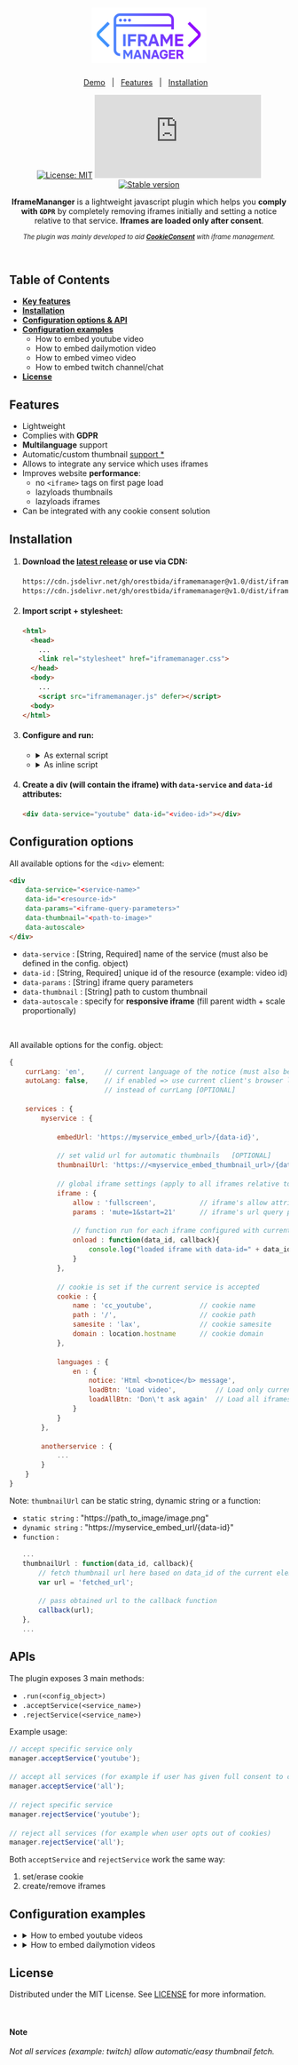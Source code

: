 <h1 align="center">
  <img src="./demo/assets/iframemanager_logo.svg" height="100px" alt="IframeManager Logo" />
</h1>

<div align="center">

[Demo](demo)&nbsp;&nbsp;&nbsp;|&nbsp;&nbsp;&nbsp;[Features](#features)&nbsp;&nbsp;&nbsp;|&nbsp;&nbsp;&nbsp;[Installation](#installation)&nbsp;&nbsp;&nbsp;

[![License: MIT](https://img.shields.io/badge/License-MIT-green.svg)](https://opensource.org/licenses/MIT)
![Size](https://img.shields.io/github/size/orestbida/iframemanager/dist/iframemanager.js)
[![Stable version](https://img.shields.io/github/v/release/orestbida/iframemanager)](https://github.com/orestbida/iframemanager/releases)
</div>
<div align="center">

**IframeMananger** is a lightweight javascript plugin which helps you **comply with `GDPR`** by completely removing iframes initially and setting a notice relative to that service. **Iframes are loaded only after consent**. 

<sub>
<i>

The plugin was mainly developed to aid [**CookieConsent**](https://github.com/orestbida/cookieconsent) with iframe management.
</i>
</sub>

</div>

<br>

## Table of Contents

- [**Key features**](#features)
- [**Installation**](#installation)
- [**Configuration options & API**](#configuration-options)
- [**Configuration examples**](#configuration-examples)
    - How to embed youtube video
    - How to embed dailymotion video
    - How to embed vimeo video
    - How to embed twitch channel/chat
- [**License**](#license)

## Features
- Lightweight
- Complies with **GDPR**
- **Multilanguage** support
- Automatic/custom thumbnail [support *](#note)
- Allows to integrate any service which uses iframes
- Improves website **performance**:
  - no `<iframe>` tags on first page load
  - lazyloads thumbnails
  - lazyloads iframes
- Can be integrated with any cookie consent solution

## Installation
1. #### Download the [latest release]() or use via CDN:

    ```bash
    https://cdn.jsdelivr.net/gh/orestbida/iframemanager@v1.0/dist/iframemanager.js
    https://cdn.jsdelivr.net/gh/orestbida/iframemanager@v1.0/dist/iframemanager.css
    ```

2. #### Import script + stylesheet:

    ```html
    <html>
      <head>
        ...
        <link rel="stylesheet" href="iframemanager.css">
      </head>
      <body>
        ...
        <script src="iframemanager.js" defer></script>
      <body>
    </html>
    ```

3. #### Configure and run:
    -   <details><summary>As external script</summary>
        <p>

        - Create a .js file (e.g. `app.js`) and import it in your html markup:
    
            ```html
            <body>
                ...
                <script src="iframemanager.js" defer></script>
                <script src="app.js" defer></script>
            <body>
            ```

        - Configure iframemanager inside `app.js`:
        
            ```javascript
            (function(){
            
                var manager = iframemanager();
                
                // Example with youtube embed
                manager.run({
                    currLang: 'en',
                    services : {
                        youtube : {
                            embedUrl: 'https://www.youtube-nocookie.com/embed/{data-id}',
                            thumbnailUrl: 'https://i3.ytimg.com/vi/{data-id}/hqdefault.jpg',
                            iframe : {
                                allow : 'accelerometer; encrypted-media; gyroscope; picture-in-picture; fullscreen;',
                            },
                            cookie : {
                                name : 'cc_youtube'
                            },
                            languages : {
                                en : {
                                    notice: 'This content is hosted by a third party. By showing the external content you accept the <a rel="noreferrer" href="https://www.youtube.com/t/terms" title="Terms and conditions" target="_blank">terms and conditions</a> of youtube.com.',
                                    loadBtn: 'Load video',
                                    loadAllBtn: 'Don\'t ask again'
                                }
                            }
                        }
                    }
                });
            })();
            ```
        </p>
        </details>
    -   <details><summary>As inline script</summary>
        <p>

        ```html
        <body>
          ...
          <script src="iframemanager.js" defer></script>

          <!-- Inline script -->
          <script>
            window.addEventListener('load', function(){
                
                var manager = iframemanager();
                
                // Example with youtube embed
                manager.run({
                    currLang: 'en',
                    services : {
                        youtube : {
                            embedUrl: 'https://www.youtube-nocookie.com/embed/{data-id}',
                            thumbnailUrl: 'https://i3.ytimg.com/vi/{data-id}/hqdefault.jpg',
                            iframe : {
                                allow : 'accelerometer; encrypted-media; gyroscope; picture-in-picture; fullscreen;',
                            },
                            cookie : {
                                name : 'cc_youtube'
                            },
                            languages : {
                                en : {
                                    notice: 'This content is hosted by a third party. By showing the external content you accept the <a rel="noreferrer" href="https://www.youtube.com/t/terms" title="Terms and conditions" target="_blank">terms and conditions</a> of youtube.com.',
                                    loadBtn: 'Load video',
                                    loadAllBtn: 'Don\'t ask again'
                                }
                            }
                        }
                    }
                });
            });
          </script>
        <body>
        ```
      </p>
    </details>

4. #### Create a div (will contain the iframe) with `data-service` and `data-id` attributes:

    ```html
    <div data-service="youtube" data-id="<video-id>"></div>
    ```

## Configuration options
All available options for  the `<div>` element:
```html
<div
    data-service="<service-name>"	
    data-id="<resource-id>"
    data-params="<iframe-query-parameters>"
    data-thumbnail="<path-to-image>" 
    data-autoscale>
</div>
```

- `data-service` :      [String, Required] name of the service (must also be defined in the config. object)
- `data-id` :           [String, Required] unique id of the resource (example: video id)
- `data-params` :       [String] iframe query parameters
- `data-thumbnail` :    [String] path to custom thumbnail
- `data-autoscale` :    specify for **responsive iframe** (fill parent width + scale proportionally)

<br>

All available options for the config. object:
```javascript
{
    currLang: 'en',     // current language of the notice (must also be defined in the "languages" object below)
    autoLang: false,    // if enabled => use current client's browser language 
                        // instead of currLang [OPTIONAL]

    services : {
        myservice : {

            embedUrl: 'https://myservice_embed_url>/{data-id}',

            // set valid url for automatic thumbnails   [OPTIONAL]
            thumbnailUrl: 'https://<myservice_embed_thumbnail_url>/{data-id}',	

            // global iframe settings (apply to all iframes relative to current service) [OPTIONAL]
            iframe : {
                allow : 'fullscreen',           // iframe's allow attribute
                params : 'mute=1&start=21'      // iframe's url query parameters

                // function run for each iframe configured with current service
                onload : function(data_id, callback){
                    console.log("loaded iframe with data-id=" + data_id);
                }
            },

            // cookie is set if the current service is accepted
            cookie : {
                name : 'cc_youtube',            // cookie name
                path : '/',                     // cookie path          [OPTIONAL]
                samesite : 'lax',               // cookie samesite      [OPTIONAL]
                domain : location.hostname      // cookie domain        [OPTIONAL]
            },

            languages : {
                en : {
                    notice: 'Html <b>notice</b> message',
                    loadBtn: 'Load video',          // Load only current iframe
                    loadAllBtn: 'Don\'t ask again'  // Load all iframes configured with this service + set cookie		
                }
            }
        },

        anotherservice : {
            ...
        }
    }
}
```

Note: `thumbnailUrl` can be static string, dynamic string or a function:

- `static string` : "https://path_to_image/image.png"
- `dynamic string` : "https://myservice_embed_url/{data-id}"
- `function` :
    ```javascript
    ...
    thumbnailUrl : function(data_id, callback){
        // fetch thumbnail url here based on data_id of the current element ...
        var url = 'fetched_url';

        // pass obtained url to the callback function
        callback(url);
    },
    ...
    ```

## APIs
The plugin exposes 3 main methods:
- `.run(<config_object>)`
- `.acceptService(<service_name>)`
- `.rejectService(<service_name>)`

Example usage:

```javascript
// accept specific service only
manager.acceptService('youtube');

// accept all services (for example if user has given full consent to cookies)
manager.acceptService('all');

// reject specific service
manager.rejectService('youtube');

// reject all services (for example when user opts out of cookies)
manager.rejectService('all');
```

Both `acceptService` and `rejectService` work the same way:
1. set/erase cookie
2. create/remove iframes

## Configuration examples
-   <details><summary>How to embed youtube videos</summary>
    <p>

    ```javascript
    // Example with youtube embed
    manager.run({
        currLang: 'en',
        services : {
            youtube : {
                embedUrl: 'https://www.youtube-nocookie.com/embed/{data-id}',
                thumbnailUrl: 'https://i3.ytimg.com/vi/{data-id}/hqdefault.jpg',
                iframe : {
                    allow : 'accelerometer; encrypted-media; gyroscope; picture-in-picture; fullscreen;',
                },
                cookie : {
                    name : 'cc_youtube'
                },
                languages : {
                    en : {
                        notice: 'This content is hosted by a third party. By showing the external content you accept the <a rel="noreferrer" href="https://www.youtube.com/t/terms" title="Terms and conditions" target="_blank">terms and conditions</a> of youtube.com.',
                        loadBtn: 'Load video',
                        loadAllBtn: 'Don\'t ask again'
                    }
                }
            }
        }
    });
    ```
    </p>
    </details>
-   <details><summary>How to embed dailymotion videos</summary>
    <p>

    ```javascript
    // Example with youtube embed
    manager.run({
        currLang: 'en',
        services : {
            dailymotion : {
				embedUrl: 'https://www.dailymotion.com/embed/video/{data-id}',
				
				// Use dailymotion api to obtain thumbnail
				thumbnailUrl: function(id, callback){
				
					var url = "https://api.dailymotion.com/video/" + id + "?fields=thumbnail_large_url";
					var xhttp = new XMLHttpRequest();
					
					xhttp.onreadystatechange = function() {
						if (this.readyState == 4 && this.status == 200) {
							var src = JSON.parse(this.response).thumbnail_large_url;
							callback(src);
						}
					};

					xhttp.open("GET", url, true);
					xhttp.send();
				},
				iframe : {
					allow : 'accelerometer; encrypted-media; gyroscope; picture-in-picture; fullscreen;',
				},
				cookie : {						
					name : 'cc_dailymotion'
				},
				languages : {
					'en' : {
						notice: 'This content is hosted by a third party. By showing the external content you accept the <a rel="noreferrer" href="https://www.dailymotion.com/legal/privacy?localization=en" title="Terms and conditions" target="_blank">terms and conditions</a> of dailymotion.com.',
						loadBtn: 'Load video',
						loadAllBtn: 'Don\'t ask again'
						
					}
				}
			}
        }
    });
    ```
    </p>
    </details>


## License
Distributed under the MIT License. See [LICENSE](https://github.com/orestbida/iframemanager/blob/master/LICENSE) for more information.

<br>

#### Note
<i>Not all services (example: twitch) allow automatic/easy thumbnail fetch.</i>